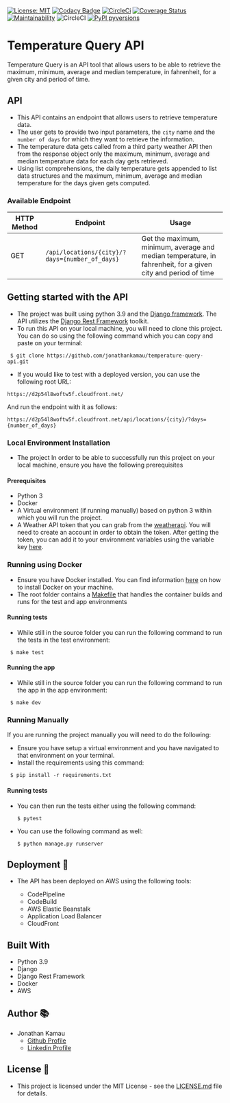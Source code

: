 [![License: MIT](https://img.shields.io/badge/License-MIT-yellow.svg)](https://opensource.org/licenses/MIT)
[![Codacy Badge](https://api.codacy.com/project/badge/Grade/aa140ad57ff6445c9c7d9c41a8d0eea2)](https://app.codacy.com/gh/jonathankamau/temperature-query-api?utm_source=github.com&utm_medium=referral&utm_content=jonathankamau/temperature-query-api&utm_campaign=Badge_Grade_Settings)
[![CircleCi](https://circleci.com/gh/jonathankamau/temperature-query-api.svg?style=svg)](https://app.circleci.com/pipelines/github/jonathankamau/temperature-query-api)
[![Coverage Status](https://coveralls.io/repos/github/jonathankamau/temperature-query-api/badge.svg?branch=main)](https://coveralls.io/github/jonathankamau/temperature-query-api?branch=main)
[![Maintainability](https://api.codeclimate.com/v1/badges/1a97c6de621dc9d1a0e2/maintainability)](https://codeclimate.com/github/jonathankamau/temperature-query-api/maintainability)
![CircleCI](https://img.shields.io/circleci/build/github/jonathankamau/temperature-query-api)
[![PyPI pyversions](https://img.shields.io/badge/Python%20Version-3.9-blue)](https://img.shields.io/badge/Python%20Version-3.9-blue)
# Temperature Query API

Temperature Query is an API tool that allows users to be able to retrieve the maximum, minimum, average and median temperature, in fahrenheit, for a given city and period of time.
## API
-  This API contains an endpoint that allows users to retrieve temperature data.
-  The user gets to provide two input parameters, the `city` name and the `number of days` for which they want to retrieve the information.
-  The temperature data gets called from a third party weather API then from the response object only the maximum, minimum, average and median temperature data for each day gets retrieved.
-  Using list comprehensions, the daily temperature gets appended to list data structures and the maximum, minimum, average and median temperature for the days given gets computed.

### Available Endpoint
|HTTP Method   | Endpoint  | Usage |
| ------------- | --------- | --------------- |
|GET| `/api/locations/{city}/?days={number_of_days}` | Get the maximum, minimum, average and median temperature, in fahrenheit, for a given city and period of time|

## Getting started with the API
-  The project was built using python 3.9 and the [Django framework](https://www.djangoproject.com/). The API utilizes the [Django Rest Framework](https://www.django-rest-framework.org/) toolkit.
-  To run this API on your local machine, you will need to clone this project. You can do so using the following command which you can copy and paste on your terminal:

```
 $ git clone https://github.com/jonathankamau/temperature-query-api.git
 ```

-  If you would like to test with a deployed version, you can use the following root URL:

```
https://d2p54l8woftw5f.cloudfront.net/
```

And run the endpoint with it as follows:

```
https://d2p54l8woftw5f.cloudfront.net/api/locations/{city}/?days={number_of_days}
```

### Local Environment Installation

-  The project
In order to be able to successfully run this project on your local machine, ensure you have the following prerequisites
#### Prerequisites
-  Python 3
-  Docker
-  A Virtual environment (if running manually) based on python 3 within which you will run the project.
-  A Weather API token that you can grab from the [weatherapi](https://www.weatherapi.com/). You will need to create an account in order to obtain the token. After getting the token, you can add it to your environment variables using the variable key [here](/env.example).

### Running using Docker
-  Ensure you have Docker installed. You can find information [here](https://www.docker.com/get-started) on how to install Docker on your machine.
-  The root folder contains a [Makefile](/Makefile) that handles the container builds and runs for the test and app environments

#### Running tests
-  While still in the source folder you can run the following command to run the tests in the test environment:

```
 $ make test
 ```

#### Running the app

-  While still in the source folder you can run the following command to run the app in the app environment:

```
 $ make dev
 ```

### Running Manually
If you are running the project manually you will need to do the following:
-  Ensure you have setup a virtual environment and you have navigated to that environment on  your terminal.
-  Install the requirements using this command:
```
 $ pip install -r requirements.txt
 ```
#### Running tests
-  You can then run the tests either using the following command:

    ```
    $ pytest
    ```

-  You can use the following command as well:
    ```
    $ python manage.py runserver
    ```

## Deployment 🚀

-  The API has been deployed on AWS using the following tools:

    -  CodePipeline
    -  CodeBuild
    -  AWS Elastic Beanstalk
    -  Application Load Balancer
    -  CloudFront

## Built With

-  Python 3.9
-  Django
-  Django Rest Framework
-  Docker
-  AWS

## Author 📚

-  Jonathan Kamau
    - [Github Profile](https://github.com/jonathankamau)
    - [Linkedin Profile](https://www.linkedin.com/in/kamaujonathan/)

## License 🤝

-  This project is licensed under the MIT License - see the [LICENSE.md](LICENSE.md) file for details.
